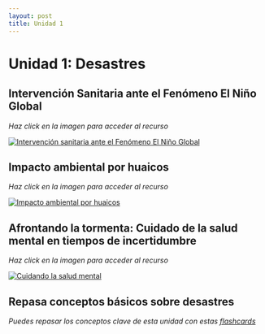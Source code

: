 ```yaml
---
layout: post
title: Unidad 1
---
```


# Unidad 1: Desastres 
## Intervención Sanitaria ante el Fenómeno El Niño Global 
_Haz click en la imagen para acceder al recurso_

[![Intervención sanitaria ante el Fenómeno El Niño Global](https://img.youtube.com/vi/Owaoh9-2sZU/0.jpg)](https://www.youtube.com/watch?v=Owaoh9-2sZU)

## Impacto ambiental por huaicos
_Haz click en la imagen para acceder al recurso_

[![Impacto ambiental por huaicos](https://img.youtube.com/vi/c_cDc3FQIA8/0.jpg)](https://www.youtube.com/watch?v=c_cDc3FQIA8)

## Afrontando la tormenta: Cuidado de la salud mental en tiempos de incertidumbre
_Haz click en la imagen para acceder al recurso_

[![Cuidando la salud mental](https://img.youtube.com/vi/us7u_ecBscE/0.jpg)](https://www.youtube.com/watch?v=us7u_ecBscE)
## Repasa conceptos básicos sobre desastres 
_Puedes repasar los conceptos clave de esta unidad con estas [flashcards](https://quizlet.com/pe/831490108/desastres-flash-cards/?i=5cxfzr&x=1jqt)_
